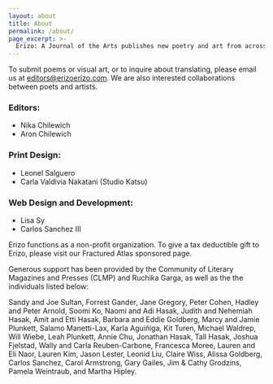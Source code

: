 ```yaml
---
layout: about
title: About
permalink: /about/
page_excerpt: >-
  Erizo: A Journal of the Arts publishes new poetry and art from across the Americas.
---
```


To submit poems or visual art, or to inquire about translating, please email us at editors@erizoerizo.com. We are also interested collaborations between poets and artists.

### Editors:

- Nika Chilewich
- Aron Chilewich

### Print Design:

- Leonel Salguero
- Carla Valdivia Nakatani (Studio Katsu)

### Web Design and Development:

- Lisa Sy
- Carlos Sanchez III

Erizo functions as a non-profit organization. To give a tax deductible gift to Erizo, please visit our Fractured Atlas sponsored page.

Generous support has been provided by the Community of Literary Magazines and Presses (CLMP) and Ruchika Garga, as well as the the individuals listed below: 

Sandy and Joe Sultan, Forrest Gander, Jane Gregory, Peter Cohen, Hadley and Peter Arnold, Soomi Ko, Naomi and Adi Hasak, Judith and Nehemiah Hasak, Amit and Etti Hasak, Barbara and Eddie Goldberg, Marcy and Jamie Plunkett, Salamo Manetti-Lax, Karla Aguiñiga, Kit Turen, Michael Waldrep, Will Wiebe, Leah Plunkett, Annie Chu, Jonathan Hasak, Tall Hasak, Joshua Fjelstad, Wally and Carla Reuben-Carbone, Francesca Moree, Lauren and Eli Naor, Lauren Kim, Jason Lester, Leonid Liu, Claire Wiss, Alissa Goldberg, Carlos Sanchez, Carol Armstrong, Gary Gailes, Jim & Cathy Grodzins, Pamela Weintraub, and Martha Hipley.

